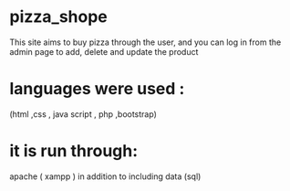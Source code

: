 # pizza_shope
This site aims to buy pizza through the user, and you can log in from the admin page to add, delete and update the product

# languages were used :
(html ,css , java script , php ,bootstrap)

# it is run through:
apache ( xampp )
in addition to including data (sql)
